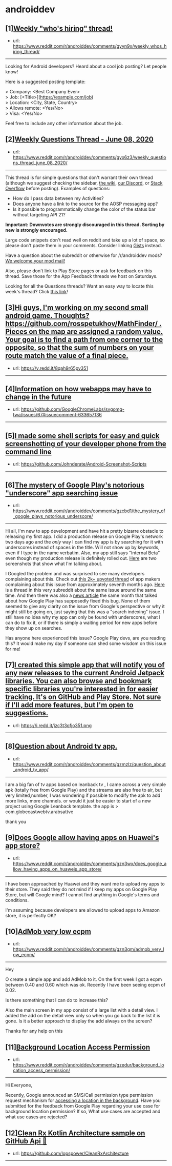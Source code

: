 # androiddev
## [1][Weekly "who's hiring" thread!](https://www.reddit.com/r/androiddev/comments/gyyn9x/weekly_whos_hiring_thread/)
- url: https://www.reddit.com/r/androiddev/comments/gyyn9x/weekly_whos_hiring_thread/
---
Looking for Android developers? Heard about a cool job posting? Let people know!

Here is a suggested posting template:

&gt; Company: &lt;Best Company Ever&gt;  
&gt; Job: [&lt;Title&gt;]\(https://example.com/job)  
&gt; Location: &lt;City, State, Country&gt;  
&gt; Allows remote: &lt;Yes/No&gt;  
&gt; Visa: &lt;Yes/No&gt;  

Feel free to include any other information about the job.
## [2][Weekly Questions Thread - June 08, 2020](https://www.reddit.com/r/androiddev/comments/gyx6z3/weekly_questions_thread_june_08_2020/)
- url: https://www.reddit.com/r/androiddev/comments/gyx6z3/weekly_questions_thread_june_08_2020/
---
This thread is for simple questions that don't warrant their own thread (although we suggest checking the sidebar, [the wiki](http://www.reddit.com/r/androiddev/wiki/), [our Discord](https://discord.gg/D2cNrqX), or [Stack Overflow](http://stackoverflow.com) before posting). Examples of questions:

* How do I pass data between my Activities?
* Does anyone have a link to the source for the AOSP messaging app?
* Is it possible to programmatically change the color of the status bar without targeting API 21?

**Important: Downvotes are strongly discouraged in this thread. Sorting by new is strongly encouraged.**

Large code snippets don't read well on reddit and take up a lot of space, so please don't paste them in your comments. Consider linking [Gists](https://gist.github.com) instead.

Have a question about the subreddit or otherwise for /r/androiddev mods? [We welcome your mod mail!](http://www.reddit.com/message/compose?to=%2Fr%2Fandroiddev)

Also, please don't link to Play Store pages or ask for feedback on this thread. Save those for the App Feedback threads we host on Saturdays.

Looking for all the Questions threads? Want an easy way to locate this week's thread? Click [this link](https://www.reddit.com/r/androiddev/search?q=title%3A%22questions+thread%22+author%3A%22AutoModerator%22&amp;restrict_sr=on&amp;sort=new&amp;t=all)!
## [3][Hi guys, I'm working on my second small android game. Thoughts? https://github.com/rosspetukhov/MathFinder/ . Pieces on the map are assigned a random value. Your goal is to find a path from one corner to the opposite, so that the sum of numbers on your route match the value of a final piece.](https://www.reddit.com/r/androiddev/comments/gzmbos/hi_guys_im_working_on_my_second_small_android/)
- url: https://v.redd.it/8qah9r65pv351
---

## [4][Information on how webapps may have to change in the future](https://www.reddit.com/r/androiddev/comments/gzlkb6/information_on_how_webapps_may_have_to_change_in/)
- url: https://github.com/GoogleChromeLabs/svgomg-twa/issues/67#issuecomment-633657136
---

## [5][I made some shell scripts for easy and quick screenshotting of your developer phone from the command line](https://www.reddit.com/r/androiddev/comments/gzkcnl/i_made_some_shell_scripts_for_easy_and_quick/)
- url: https://github.com/Johnderate/Android-Screenshot-Scripts
---

## [6][The mystery of Google Play's notorious "underscore" app searching issue](https://www.reddit.com/r/androiddev/comments/gzcbd1/the_mystery_of_google_plays_notorious_underscore/)
- url: https://www.reddit.com/r/androiddev/comments/gzcbd1/the_mystery_of_google_plays_notorious_underscore/
---
Hi all, I'm new to app development and have hit a pretty bizarre obstacle to releasing my first app. I did a production release on Google Play's network two days ago and the *only* way I can find my app is by searching for it with underscores instead of spaces in the title. Will not show up by keywords, even if I type in the name verbatim. Also, my app still says "Internal Beta" even though my production release is definitely rolled out. [Here](https://imgur.com/a/Mv5lw0x?fbclid=IwAR3ZSVOkRESLheNqvNsFzyS5RUa_oGORL58ddpA4nxfyQPSAo8Rq9l77UYY) are two screenshots that show what I'm talking about.

I Googled the problem and was surprised to see many developers complaining about this. Check out [this 2k+ upvoted thread](https://support.google.com/googleplay/thread/15162444?hl=en) of app makers complaining about this issue from approximately seventh months ago. [Here](https://www.reddit.com/r/androiddev/comments/dvsehg/app_do_not_show_in_playstore_search_without/) is a thread in this very subreddit about the same issue around the same time. And then there was also a [news article](https://www.neowin.net/news/google-fixes-play-store-bug-that-was-hiding-new-apps-from-search-results/) the same month that talked about how Google Play has supposedly fixed this bug. None of them seemed to give any clarity on the issue from Google's perspective or why it might still be going on, just saying that this was a "search indexing" issue. I still have no idea why my app can only be found with underscores, what I can do to fix it, or if there is simply a waiting period for new apps before they show up on searches.

Has anyone here experienced this issue? Google Play devs, are you reading this? It would make my day if someone can shed some wisdom on this issue for me!
## [7][I created this simple app that will notify you of any new releases to the current Android Jetpack libraries. You can also browse and bookmark specific libraries you're interested in for easier tracking. It's on GitHub and Play Store. Not sure if I'll add more features, but I'm open to suggestions.](https://www.reddit.com/r/androiddev/comments/gyyhrm/i_created_this_simple_app_that_will_notify_you_of/)
- url: https://i.redd.it/jzc3t3ofjo351.png
---

## [8][Question about Android tv app.](https://www.reddit.com/r/androiddev/comments/gzmzlz/question_about_android_tv_app/)
- url: https://www.reddit.com/r/androiddev/comments/gzmzlz/question_about_android_tv_app/
---
I am a big fan of tv apps based on leanback tv , I came across a very simple apk (totally free from Google Play) and the streams are also free to air, but very limited,number, 
I was wondering if possible to modify the apk to add more links, more channels.
or would it just be easier to start of a new project using Google Leanback template. the app is 
&gt; com.globecastwebtv.arabsattve

thank you
## [9][Does Google allow having apps on Huawei's app store?](https://www.reddit.com/r/androiddev/comments/gzn3wx/does_google_allow_having_apps_on_huaweis_app_store/)
- url: https://www.reddit.com/r/androiddev/comments/gzn3wx/does_google_allow_having_apps_on_huaweis_app_store/
---
I have been approached by Huawei and they want me to upload my apps to their store. They said they do not mind if I keep my apps on Google Play Store, but will Google mind? I cannot find anything in Google's terms and conditions.

 I'm assuming because developers are allowed to upload apps to Amazon store, it is perfectly OK?
## [10][AdMob very low ecpm](https://www.reddit.com/r/androiddev/comments/gzn3gm/admob_very_low_ecpm/)
- url: https://www.reddit.com/r/androiddev/comments/gzn3gm/admob_very_low_ecpm/
---
Hey

O create a simple app and add AdMob to it.
On the first week I got a ecpm between 0.40 and 0.60 which was ok.
Recently I have been seeing ecpm of 0.02.

Is there something that I can do to increase this?

Also the main screen in my app consist of a large list with a detail view. I added the add on the detail view only so when you go back to the list it is gone. Is it a better approach to display the add always on the screen?

Thanks for any help on this
## [11][Background Location Access Permission](https://www.reddit.com/r/androiddev/comments/gzedur/background_location_access_permission/)
- url: https://www.reddit.com/r/androiddev/comments/gzedur/background_location_access_permission/
---
Hi Everyone, 

Recently, Google announced an SMS/Call permission type permission request mechanism for [accessing a location in the background](https://android-developers.googleblog.com/2020/02/safer-location-access.html). Have you submitted for the feedback from Google Play regarding your use case for background location permission? If so, What use cases are accepted and what use cases are rejected?
## [12][Clean Rx Kotlin Architecture sample on GitHub Api 🚀](https://www.reddit.com/r/androiddev/comments/gz4d4v/clean_rx_kotlin_architecture_sample_on_github_api/)
- url: https://github.com/lopspower/CleanRxArchitecture
---

